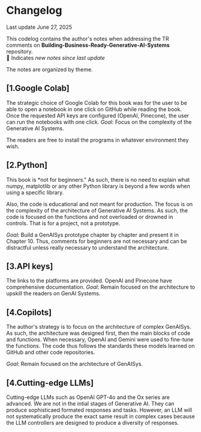 # Changelog

Last update June 27, 2025

This codelog contains the author's notes when addressing the TR comments on **Building-Business-Ready-Generative-AI-Systems** repository.   
🐬 Indicates *new notes since last update* 

The notes are organized by theme.

## [1.Google Colab]
The strategic choice of Google Colab for this book was for the user to be able to open a notebook in one click on GitHub while reading the book.
Once the requested API keys are configured (OpenAI, Pinecone), the user can run the notebooks with one click.
*Goal*: Focus on the complexity of the Generative AI Systems. 

The readers are free to install the programs in whatever environment they wish.

## [2.Python]
This book is *not for beginners." As such, there is no need to explain what numpy, matplotlib or any other Python library is beyond a few words when using
a specific library.

Also, the code is educational and not meant for production. The focus is on the complexity of the architecture of Generative AI Systems. As such, the code is focused on the functions and not overloaded or drowned in controls. That is for a project, not a prototype. 

*Goal*: Build a GenAISys prototype chapter by chapter and present it in Chapter 10. Thus, comments for beginners are not necessary and can be distractful unless really
necessary to understand the architecture.


## [3.API keys]
The links to the platforms are provided. OpenAI and Pinecone have comprehensive documentation. 
*Goal*: Remain focused on the architecture to upskill the readers on GenAI Systems.

## [4.Copilots]

The author's strategy is to focus on the architecture of complex GenAISys. As such, the architecture was designed first, then the main blocks of code and functions.
When necessary, OpenAI and Gemini were used to fine-tune the functions. The code thus follows the standards these models learned on GitHub and other code repositories.

*Goal*: Remain focused on the architecture of GenAISys.

## [4.Cutting-edge LLMs]
Cutting-edge LLMs such as OpenAI GPT-4o and the Ox series are advanced.
We are not in the intial stages of Generative AI. They can produce sophisticaed formated responses and tasks.
However, an LLM will not systematically produce the exact same result in complex cases because the LLM controllers are designed to produce
a diversity of responses.



